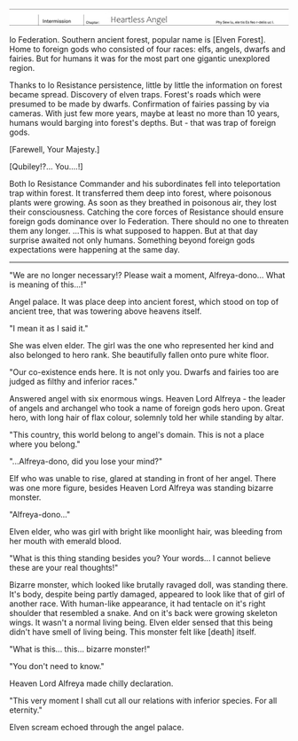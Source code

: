 ![Cover](./midashi04.jpg)

Io Federation.
Southern ancient forest, popular name is [Elven Forest].
Home to foreign gods who consisted of four races: elfs, angels, dwarfs and fairies.
But for humans it was for the most part one gigantic unexplored region.

Thanks to Io Resistance persistence, little by little the information on forest became spread.
Discovery of elven traps.
Forest's roads which were presumed to be made by dwarfs.
Confirmation of fairies passing by via cameras.
With just few more years, maybe at least no more than 10 years, humans would barging into forest's depths.
But - that was trap of foreign gods.

[Farewell, Your Majesty.]

[Qubiley!?... You....!]

Both Io Resistance Commander and his subordinates fell into teleportation trap within forest.
It transferred them deep into forest, where poisonous plants were growing.
As soon as they breathed in poisonous air, they lost their consciousness.
Catching the core forces of Resistance should ensure foreign gods dominance over Io Federation.
There should no one to threaten them any longer.
...This is what supposed to happen.
But at that day surprise awaited not only humans.
Something beyond foreign gods expectations were happening at the same day.

-------------------------------------------------------------------------------

"<span title="Elfs">We</span> are no longer necessary!? Please wait a moment, Alfreya-dono... What is meaning of this...!"

Angel palace.
It was place deep into ancient forest, which stood on top of ancient tree, that was towering above heavens itself.

"I mean it as I said it."

She was elven elder.
The girl was the one who represented her kind and also belonged to hero rank.
She beautifully fallen onto pure white floor.

"Our co-existence ends here.
It is not only <span title="Elfs">you</span>.
Dwarfs and fairies too are judged as filthy and inferior races."

Answered angel with six enormous wings.
Heaven Lord Alfreya - the leader of angels and archangel who took a name of foreign gods hero upon.
Great hero, with long hair of flax colour, solemnly told her while standing by altar.

"This country, this world belong to angel's domain.
This is not a place where you belong."

"...Alfreya-dono, did you lose your mind?"

Elf who was unable to rise, glared at standing in front of her angel.
There was one more figure, besides Heaven Lord Alfreya was standing bizarre monster.

"Alfreya-dono..."

Elven elder, who was girl with bright like moonlight hair, was bleeding from her mouth with emerald blood.

"What is this thing standing besides you?
Your words... I cannot believe these are your real thoughts!"

Bizarre monster, which looked like brutally ravaged doll, was standing there.
It's body, despite being partly damaged, appeared to look like that of girl of another race.
With human-like appearance, it had tentacle on it's right shoulder that resembled a snake.
And on it's back were growing skeleton wings.
It wasn't a normal living being.
Elven elder sensed that this being didn't have smell of living being.
This monster felt like [death] itself.

"What is this... this... bizarre monster!"

"You don't need to know."

Heaven Lord Alfreya made chilly declaration.

"This very moment I shall cut all our relations with inferior species.
For all eternity."

Elven scream echoed through the angel palace.
